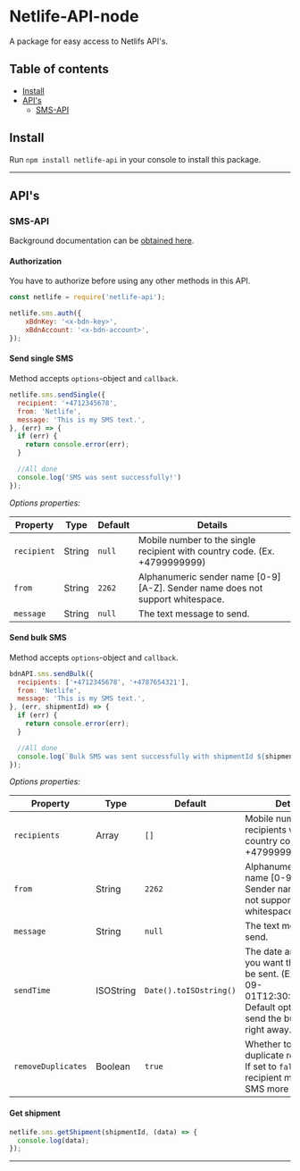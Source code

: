 # Netlife-API-node

A package for easy access to Netlifs API's.

## Table of contents
- [Install](#install)
- [API's](#apis)
  - [SMS-API](#sms-api)

## Install
Run `npm install netlife-api` in your console to install this package.

---

## API's
### SMS-API
Background documentation can be [obtained here](https://secure.bringcrm.no/api/sms/v1).
#### Authorization

You have to authorize before using any other methods in this API.
```js
const netlife = require('netlife-api');

netlife.sms.auth({
    xBdnKey: '<x-bdn-key>',
    xBdnAccount: '<x-bdn-account>',
});
```

#### Send single SMS
Method accepts `options`-object and `callback`.
```js
netlife.sms.sendSingle({
  recipient: '+4712345678',
  from: 'Netlife',
  message: 'This is my SMS text.',
}, (err) => {
  if (err) {
    return console.error(err);
  }

  //All done
  console.log('SMS was sent successfully!')
});
```
*Options properties:*

| Property    | Type   | Default | Details                                                                        |
|-------------|--------|---------|--------------------------------------------------------------------------------|
| `recipient` | String | `null`  | Mobile number to the single recipient with country code. (Ex. +4799999999)     |
| `from`      | String | `2262`  | Alphanumeric sender name [0-9] [A-Z]. Sender name does not support whitespace. |
| `message`   | String | `null`  | The text message to send.                                                      |


#### Send bulk SMS
Method accepts `options`-object and `callback`.
```js
bdnAPI.sms.sendBulk({
  recipients: ['+4712345678', '+4787654321'],
  from: 'Netlife',
  message: 'This is my SMS text.',
}, (err, shipmentId) => {
  if (err) {
    return console.error(err);
  }

  //All done
  console.log(`Bulk SMS was sent successfully with shipmentId ${shipmentId}!`);
});
```
*Options properties:*

| Property           | Type      | Default                | Details                                                                                                                            |
|--------------------|-----------|------------------------|------------------------------------------------------------------------------------------------------------------------------------|
| `recipients`       | Array     | `[]`                   | Mobile number to recipients with country code. (Ex. +4799999999).                                                                  |
| `from`             | String    | `2262`                 | Alphanumeric sender name [0-9] [A-Z]. Sender name does not support whitespace.                                                     |
| `message`          | String    | `null`                 | The text message to send.                                                                                                          |
| `sendTime`         | ISOString | `Date().toISOstring()` | The date and time you want the SMS to be sent. (Ex. '2017-09-01T12:30:00.000Z'). Default option will send the bulk SMS right away. |
| `removeDuplicates` | Boolean   | `true`                 | Whether to remove duplicate recipients. If set to `false` a recipient may get the SMS more then once.                              |


#### Get shipment
```js
netlife.sms.getShipment(shipmentId, (data) => {
  console.log(data);
});
```
---
